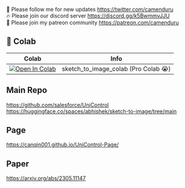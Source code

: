 🐣 Please follow me for new updates https://twitter.com/camenduru <br />
🔥 Please join our discord server https://discord.gg/k5BwmmvJJU <br />
🥳 Please join my patreon community https://patreon.com/camenduru <br />

## 🦒 Colab

| Colab | Info
| --- | --- |
[![Open In Colab](https://colab.research.google.com/assets/colab-badge.svg)](https://colab.research.google.com/github/camenduru/sketch-to-image-colab/blob/main/sketch_to_image_colab.ipynb) | sketch_to_image_colab (Pro Colab 😭)

## Main Repo
https://github.com/salesforce/UniControl
https://huggingface.co/spaces/abhishek/sketch-to-image/tree/main

## Page
https://canqin001.github.io/UniControl-Page/

## Paper
https://arxiv.org/abs/2305.11147
